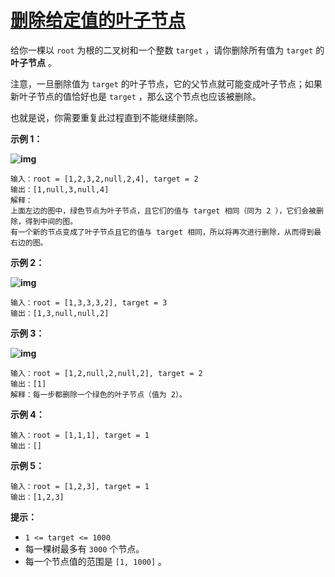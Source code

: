 # [删除给定值的叶子节点](https://leetcode-cn.com/problems/delete-leaves-with-a-given-value/)

给你一棵以 `root` 为根的二叉树和一个整数 `target` ，请你删除所有值为 `target` 的 **叶子节点** 。

注意，一旦删除值为 `target` 的叶子节点，它的父节点就可能变成叶子节点；如果新叶子节点的值恰好也是 `target` ，那么这个节点也应该被删除。

也就是说，你需要重复此过程直到不能继续删除。

 

**示例 1：**

**![img](https://assets.leetcode-cn.com/aliyun-lc-upload/uploads/2020/01/16/sample_1_1684.png)**

```
输入：root = [1,2,3,2,null,2,4], target = 2
输出：[1,null,3,null,4]
解释：
上面左边的图中，绿色节点为叶子节点，且它们的值与 target 相同（同为 2 ），它们会被删除，得到中间的图。
有一个新的节点变成了叶子节点且它的值与 target 相同，所以将再次进行删除，从而得到最右边的图。
```

**示例 2：**

**![img](https://assets.leetcode-cn.com/aliyun-lc-upload/uploads/2020/01/16/sample_2_1684.png)**

```
输入：root = [1,3,3,3,2], target = 3
输出：[1,3,null,null,2]
```

**示例 3：**

**![img](https://assets.leetcode-cn.com/aliyun-lc-upload/uploads/2020/01/16/sample_3_1684.png)**

```
输入：root = [1,2,null,2,null,2], target = 2
输出：[1]
解释：每一步都删除一个绿色的叶子节点（值为 2）。
```

**示例 4：**

```
输入：root = [1,1,1], target = 1
输出：[]
```

**示例 5：**

```
输入：root = [1,2,3], target = 1
输出：[1,2,3]
```

 

**提示：**

- `1 <= target <= 1000`
- 每一棵树最多有 `3000` 个节点。
- 每一个节点值的范围是 `[1, 1000]` 。